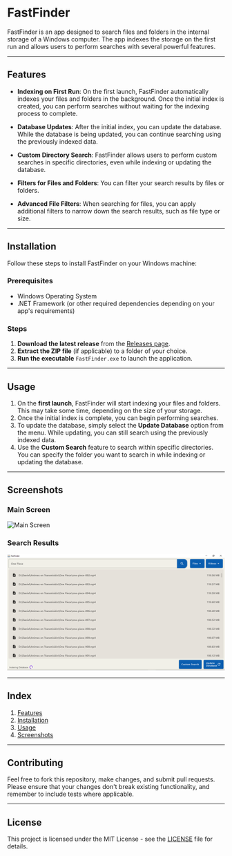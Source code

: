 # FastFinder

FastFinder is an app designed to search files and folders in the internal storage of a Windows computer. The app indexes the storage on the first run and allows users to perform searches with several powerful features.

---

## Features

- **Indexing on First Run**: On the first launch, FastFinder automatically indexes your files and folders in the background. Once the initial index is created, you can perform searches without waiting for the indexing process to complete.
  
- **Database Updates**: After the initial index, you can update the database. While the database is being updated, you can continue searching using the previously indexed data.

- **Custom Directory Search**: FastFinder allows users to perform custom searches in specific directories, even while indexing or updating the database.

- **Filters for Files and Folders**: You can filter your search results by files or folders.

- **Advanced File Filters**: When searching for files, you can apply additional filters to narrow down the search results, such as file type or size.

---

## Installation

Follow these steps to install FastFinder on your Windows machine:

### Prerequisites

- Windows Operating System
- .NET Framework (or other required dependencies depending on your app's requirements)

### Steps

1. **Download the latest release** from the [Releases page](https://github.com/your-username/FastFinder/releases).
2. **Extract the ZIP file** (if applicable) to a folder of your choice.
3. **Run the executable** `FastFinder.exe` to launch the application.

---

## Usage

1. On the **first launch**, FastFinder will start indexing your files and folders. This may take some time, depending on the size of your storage.
2. Once the initial index is complete, you can begin performing searches.
3. To update the database, simply select the **Update Database** option from the menu. While updating, you can still search using the previously indexed data.
4. Use the **Custom Search** feature to search within specific directories. You can specify the folder you want to search in while indexing or updating the database.

---

## Screenshots

### Main Screen

![Main Screen](images/main-screen.png)

### Search Results

![Search Results](images/search-results.png)

---

## Index

1. [Features](#features)
2. [Installation](#installation)
3. [Usage](#usage)
4. [Screenshots](#screenshots)

---

## Contributing

Feel free to fork this repository, make changes, and submit pull requests. Please ensure that your changes don't break existing functionality, and remember to include tests where applicable.

---

## License

This project is licensed under the MIT License - see the [LICENSE](LICENSE) file for details.

